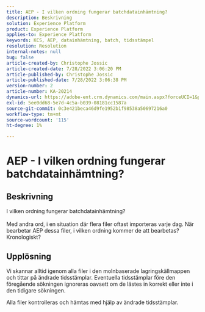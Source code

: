 ```yaml
---
title: AEP - I vilken ordning fungerar batchdatainhämtning?
description: Beskrivning
solution: Experience Platform
product: Experience Platform
applies-to: Experience Platform
keywords: KCS, AEP, datainhämtning, batch, tidsstämpel
resolution: Resolution
internal-notes: null
bug: false
article-created-by: Christophe Jossic
article-created-date: 7/28/2022 3:06:20 PM
article-published-by: Christophe Jossic
article-published-date: 7/28/2022 3:06:38 PM
version-number: 2
article-number: KA-20214
dynamics-url: https://adobe-ent.crm.dynamics.com/main.aspx?forceUCI=1&pagetype=entityrecord&etn=knowledgearticle&id=c18d60d0-860e-ed11-82e5-000d3a379dbc
exl-id: 5ee0dd68-5e7d-4c5a-b039-08181cc1587a
source-git-commit: 0c3e421beca46d9fe1952b1f98538a50697216a0
workflow-type: tm+mt
source-wordcount: '115'
ht-degree: 1%

---
```


# AEP - I vilken ordning fungerar batchdatainhämtning?

## Beskrivning

I vilken ordning fungerar batchdatainhämtning?<br><br>Med andra ord, i en situation där flera filer oftast importeras varje dag. När bearbetar AEP dessa filer, i vilken ordning kommer de att bearbetas? Kronologiskt?

## Upplösning


Vi skannar alltid igenom alla filer i den molnbaserade lagringskällmappen och tittar på ändrade tidsstämplar. Eventuella tidsstämplar före den föregående sökningen ignoreras oavsett om de lästes in korrekt eller inte i den tidigare sökningen.

Alla filer kontrolleras och hämtas med hjälp av ändrade tidsstämplar.
